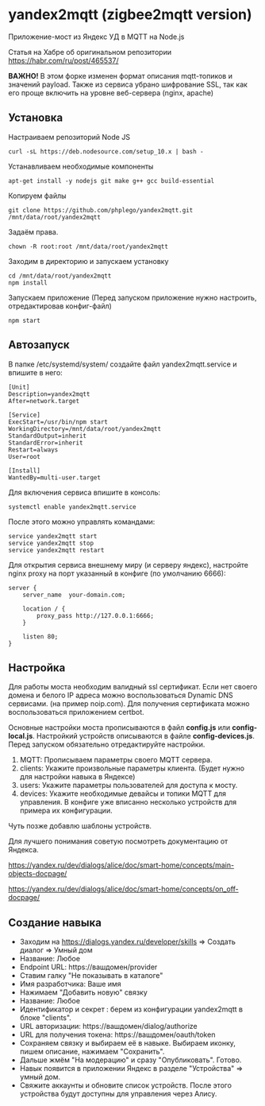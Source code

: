 # yandex2mqtt (zigbee2mqtt version)
Приложение-мост из Яндекс УД в MQTT на Node.js 

Статья на Хабре об оригинальном репозитории https://habr.com/ru/post/465537/

**ВАЖНО!** В этом форке изменен формат описания mqtt-топиков и значений payload.
Также из сервиса убрано шифрование SSL, так как его проще включить на уровне веб-сервера (nginx, apache)

## Установка

Настраиваем репозиторий Node JS

```
curl -sL https://deb.nodesource.com/setup_10.x | bash -
```

Устанавливаем необходимые компоненты

```
apt-get install -y nodejs git make g++ gcc build-essential
```

Копируем файлы

```
git clone https://github.com/phplego/yandex2mqtt.git /mnt/data/root/yandex2mqtt
```

Задаём права.
```
chown -R root:root /mnt/data/root/yandex2mqtt
```

Заходим в директорию и запускаем установку

```
cd /mnt/data/root/yandex2mqtt
npm install
```

Запускаем приложение  (Перед запуском приложение нужно настроить, отредактировав конфиг-файл)

```
npm start
```

## Автозапуск

В папке  /etc/systemd/system/ создайте файл yandex2mqtt.service и впишите в него:

```
[Unit]
Description=yandex2mqtt
After=network.target

[Service]
ExecStart=/usr/bin/npm start
WorkingDirectory=/mnt/data/root/yandex2mqtt
StandardOutput=inherit
StandardError=inherit
Restart=always
User=root

[Install]
WantedBy=multi-user.target
```


Для включения сервиса впишите в консоль:

```
systemctl enable yandex2mqtt.service
```

После этого можно управлять командами:

```
service yandex2mqtt start
service yandex2mqtt stop
service yandex2mqtt restart
```

Для открытия сервиса внешнему миру (и серверу яндекс), настройте nginx proxy на порт указанный в конфиге (по умолчанию 6666):
```
server {
    server_name  your-domain.com;

    location / {
        proxy_pass http://127.0.0.1:6666;
    }

    listen 80;
}

```


## Настройка

Для работы моста необходим валидный ssl сертификат. Если нет своего домена и белого IP адреса можно воспользоваться Dynamic DNS  сервисами. (на пример noip.com). Для получения сертификата можно воспользоваться приложением certbot. 

Основные настройки моста прописываются в файл **config.js** или **config-local.js**. Настройкий устройств описываются в файле **config-devices.js**. Перед запуском обязательно отредактируйте настройки. 


1) MQTT: Прописываем параметры своего MQTT сервера.
2) clients: Укажите произвольные параметры клиента. (Будет нужно для настройки навыка в Яндексе)
3) users: Укажите параметры пользователей для доступа к мосту.
4) devices: Укажите необходимые девайсы и топики MQTT для управления. В конфиге уже вписанно несколько устройств для примера их конфигурации.

Чуть позже добавлю шаблоны устройств. 

Для лучшего понимания советую посмотреть документацию от Яндекса.

https://yandex.ru/dev/dialogs/alice/doc/smart-home/concepts/main-objects-docpage/

https://yandex.ru/dev/dialogs/alice/doc/smart-home/concepts/on_off-docpage/

## Создание навыка

* Заходим на https://dialogs.yandex.ru/developer/skills => Создать диалог => Умный дом
* Название: Любое
* Endpoint URL: https://вашдомен/provider
* Ставим галку "Не показывать в каталоге"
* Имя разработчика: Ваше имя
* Нажимаем "Добавить новую" связку
* Название: Любое
* Идентификатор  и секрет : берем из конфигурации yandex2mqtt в блоке "clients".
* URL авторизации: https://вашдомен/dialog/authorize
* URL для получения токена: https://вашдомен/oauth/token
* Сохраняем связку и выбираем её в навыке. Выбираем иконку, пишем описание, нажимаем "Сохранить". 
* Дальше жмём "На модерацию" и сразу "Опубликовать". Готово. 
* Навык появится в приложении Яндекс в разделе "Устройства" => умный дом. 
* Свяжите аккаунты и обновите список устройств. После этого устройства будут доступны для управления через Алису. 
